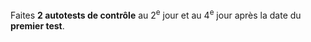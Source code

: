 Faites **2 autotests de contrôle** au 2<sup>e</sup> jour et au 4<sup>e</sup> jour après la date du **premier test**.